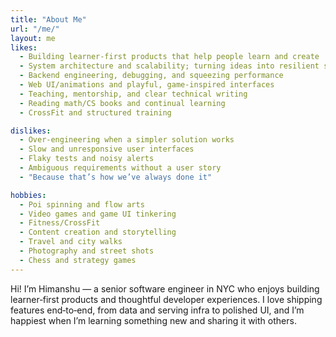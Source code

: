 ```yaml
---
title: "About Me"
url: "/me/"
layout: me
likes:
  - Building learner-first products that help people learn and create
  - System architecture and scalability; turning ideas into resilient systems
  - Backend engineering, debugging, and squeezing performance
  - Web UI/animations and playful, game-inspired interfaces
  - Teaching, mentorship, and clear technical writing
  - Reading math/CS books and continual learning
  - CrossFit and structured training

dislikes:
  - Over-engineering when a simpler solution works
  - Slow and unresponsive user interfaces
  - Flaky tests and noisy alerts
  - Ambiguous requirements without a user story
  - "Because that’s how we’ve always done it"

hobbies:
  - Poi spinning and flow arts
  - Video games and game UI tinkering
  - Fitness/CrossFit
  - Content creation and storytelling
  - Travel and city walks
  - Photography and street shots
  - Chess and strategy games
---
```


Hi! I’m Himanshu — a senior software engineer in NYC who enjoys building learner‑first products and thoughtful developer experiences. I love shipping features end‑to‑end, from data and serving infra to polished UI, and I’m happiest when I’m learning something new and sharing it with others.
